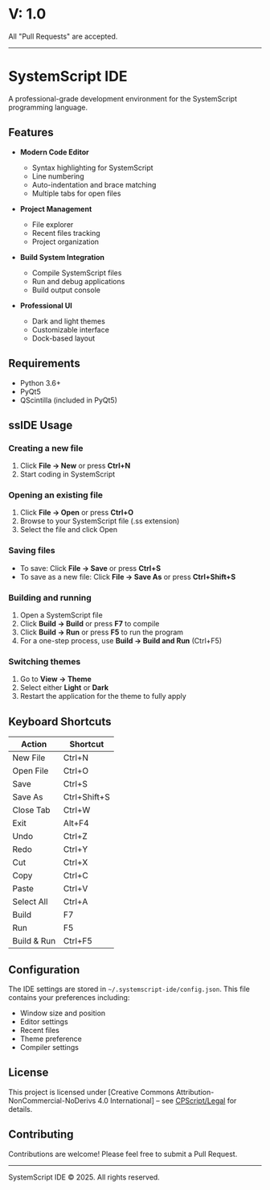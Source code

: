 # V: 1.0

All "Pull Requests" are accepted.

---

# SystemScript IDE

A professional-grade development environment for the SystemScript programming language.

## Features

- **Modern Code Editor**
  - Syntax highlighting for SystemScript
  - Line numbering
  - Auto-indentation and brace matching
  - Multiple tabs for open files

- **Project Management**
  - File explorer
  - Recent files tracking
  - Project organization

- **Build System Integration**
  - Compile SystemScript files
  - Run and debug applications
  - Build output console

- **Professional UI**
  - Dark and light themes
  - Customizable interface
  - Dock-based layout

## Requirements

- Python 3.6+
- PyQt5
- QScintilla (included in PyQt5)


## ssIDE Usage

### Creating a new file

1. Click **File → New** or press **Ctrl+N**
2. Start coding in SystemScript

### Opening an existing file

1. Click **File → Open** or press **Ctrl+O**
2. Browse to your SystemScript file (.ss extension)
3. Select the file and click Open

### Saving files

- To save: Click **File → Save** or press **Ctrl+S**
- To save as a new file: Click **File → Save As** or press **Ctrl+Shift+S**

### Building and running

1. Open a SystemScript file
2. Click **Build → Build** or press **F7** to compile
3. Click **Build → Run** or press **F5** to run the program
4. For a one-step process, use **Build → Build and Run** (Ctrl+F5)

### Switching themes

1. Go to **View → Theme**
2. Select either **Light** or **Dark**
3. Restart the application for the theme to fully apply

## Keyboard Shortcuts

| Action | Shortcut |
|--------|----------|
| New File | Ctrl+N |
| Open File | Ctrl+O |
| Save | Ctrl+S |
| Save As | Ctrl+Shift+S |
| Close Tab | Ctrl+W |
| Exit | Alt+F4 |
| Undo | Ctrl+Z |
| Redo | Ctrl+Y |
| Cut | Ctrl+X |
| Copy | Ctrl+C |
| Paste | Ctrl+V |
| Select All | Ctrl+A |
| Build | F7 |
| Run | F5 |
| Build & Run | Ctrl+F5 |

## Configuration

The IDE settings are stored in `~/.systemscript-ide/config.json`. This file contains your preferences including:

- Window size and position
- Editor settings
- Recent files
- Theme preference
- Compiler settings

## License

This project is licensed under [Creative Commons Attribution-NonCommercial-NoDerivs 4.0 International] – see [CPScript/Legal](https://github.com/CPScript/Legal) for details.


## Contributing

Contributions are welcome! Please feel free to submit a Pull Request.

---

SystemScript IDE © 2025. All rights reserved.
